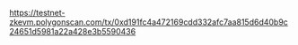 https://testnet-zkevm.polygonscan.com/tx/0xd191fc4a472169cdd332afc7aa815d6d40b9c24651d5981a22a428e3b5590436
